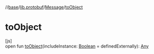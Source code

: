 //[base](../../../index.md)/[lib.protobuf](../index.md)/[Message](index.md)/[toObject](to-object.md)

# toObject

[js]\
open fun [toObject](to-object.md)(includeInstance: [Boolean](https://kotlinlang.org/api/latest/jvm/stdlib/kotlin/-boolean/index.html) = definedExternally): [Any](https://kotlinlang.org/api/latest/jvm/stdlib/kotlin/-any/index.html)
